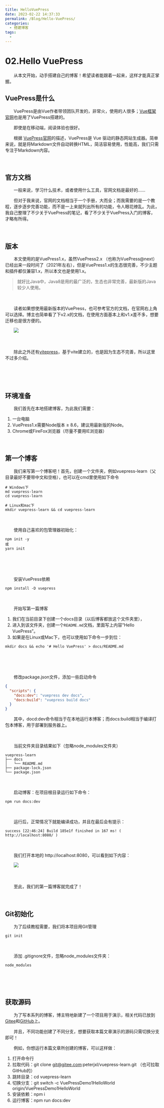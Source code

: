 ```yaml
---
title: HelloVuePress
date: 2023-02-22 14:37:33
permalink: /Blog/Hello-VuePress/
categories:
  - 搭建博客
tags:
  - 
---
```


# 02.Hello VuePress


　　从本文开始，动手搭建自己的博客！希望读者能跟着一起来，这样才能真正掌握。

<!-- more -->

## VuePress是什么

　　VuePress是由Vue作者带领团队开发的，非常火，使用的人很多；[Vue框架官网](https://cn.vuejs.org/)也是用了VuePress搭建的。

　　即使是在移动端，阅读体验也很好。

　　根据 [VuePress官网](https://vuepress.vuejs.org/zh/)的描述，VuePress是 Vue 驱动的静态网站生成器。简单来说，就是将Markdown文件自动转换HTML，简洁容易使用，性能高，我们只需专注于Markdown内容。

　　‍

## 官方文档

　　一般来说，学习什么技术，或者使用什么工具，官网文档是最好的……

　　但对于我来说，官网的文档相当于一个手册，大而全；而我需要的是一个教程，逐步逐步完善功能，而不是一上来就列出所有的功能，令人眼花缭乱。为此，我自己整理了不少关于VuePress的笔记，看了不少关于VuePress入门的博客，才略有所得。

　　‍

## 版本

　　本文使用的是VuePress1.x，虽然VuePress2.x （也称为VuePress@next）已经出来一段时间了（2021年左右），但是VuePress1.x的生态很完善，不少主题和插件都仅兼容1.x，所以本文也是使用1.x。

> 就好比Java中，Java8是用的最广泛的，生态也非常完善，最新版的Java较少人使用。

　　‍

　　读者如果想使用最新版本的VuePress，也可参考官方的文档，在官网右上角可以选择。博主也简单看了下v2.x的文档，在使用方面基本上和v1.x差不多，想要迁移也是很方便的。

　　![](https://image.peterjxl.com/blog/image-20230212220538-502oirv.png)

　　‍

　　除此之外还有[vitepress](https://vitepress.vuejs.org/)，基于vite建立的，也是因为生态不完善，所以这里不过多介绍。

　　‍

　　‍

## 环境准备

　　我们首先在本地搭建博客，为此我们需要：

1. 一台电脑
2. VuePress1.x需要Node版本 ≥ 8.6，建议用最新版的Node。
3. Chrome或FireFox浏览器（尽量不要用IE浏览器）

　　‍

## 第一个博客

　　我们来写第一个博客吧！首先，创建一个文件夹，例如vuepress-learn（父目录最好不要带中文和空格），也可以在cmd里使用如下命令

```shell
# Windows下
md vuepress-learn 
cd vuepress-learn

# Linux和mac下
mkdir vuepress-learn && cd vuepress-learn
```

　　‍

　　使用自己喜欢的包管理器初始化：

```shell
npm init -y
或
yarn init
```

　　‍

　　‍

　　安装VuePress依赖

```shell
npm install -D vuepress
```

　　‍

　　开始写第一篇博客

1. 我们在当前目录下创建一个docs目录（以后博客都放这个文件夹里），
2. 进入到该文件夹，创建一个`README.md`文档，里面写上内容“Hello VuePress”。
3. 如果是在Linux或Mac下，也可以使用如下命令一步到位：

```shell
mkdir docs && echo '# Hello VuePress' > docs/README.md
```

　　‍

　　‍

　　修改package.json文件，添加一些启动命令

```json
{
  "scripts": {
    "docs:dev": "vuepress dev docs",
    "docs:build": "vuepress build docs"
  }
}
```

　　其中，docd:dev命令相当于在本地运行本博客；而docs:build相当于编译打包本博客，用于部署到服务器上。

　　‍

　　当前文件夹目录结果如下（忽略node_modules文件夹）

```shell
vuepress-learn
├── docs
│   └── README.md
├── package-lock.json
└── package.json
```

　　‍

　　启动博客：在项目根目录运行如下命令：

```shell
npm run docs:dev
```

　　‍

　　运行后，正常情况下就能编译成功，并且在最后会有提示：

```shell
success [22:46:24] Build 185e1f finished in 167 ms! ( http://localhost:8080/ )
```

　　‍

　　我们打开本地的  http://localhost:8080，可以看到如下内容：

　　![](https://image.peterjxl.com/blog/image-20230212224901-7huivbh.png)

　　‍

　　至此，我们的第一篇博客就完成了！

　　‍

## Git初始化

　　为了后续教程需要，我们将本项目用Git管理

```shell
git init
```

　　‍

　　添加 .gitignore文件，忽略node_modules文件夹：

```shell
node_modules
```

　　‍

　　‍

## 获取源码

　　为了写本系列的博客，博主特地新建了一个项目用于演示，相关代码已放到[Gitee](https://gitee.com/peterjxl/vuepress-learn)和[GitHub](https://github.com/Peter-JXL/vuepress-learn)上。

　　并且，不同功能创建了不同分支，想要获取本篇文章演示的源码只需切换分支即可！

　　例如，你想运行本篇文章所创建的博客，可以这样做：

1. 打开命令行
2. 拉取代码：git clone git@gitee.com:peterjxl/vuepress-learn.git （也可拉取GitHub的）
3. 跳转目录：cd vuepress-learn
4. 切换分支：git switch -c VuePressDemo1HelloWorld  origin/VuePressDemo1HelloWorld
5. 安装依赖：npm i
6. 运行博客：npm run docs:dev

　　‍

　　‍

　　‍

　　‍
